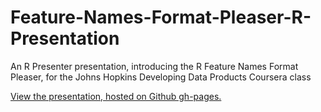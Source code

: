 # Feature-Names-Format-Pleaser-R-Presentation
An R Presenter presentation, introducing the R Feature Names Format Pleaser, for the Johns Hopkins Developing Data Products Coursera class

[View the presentation, hosted on Github gh-pages.](https://davisclark.github.io/Feature-Names-Format-Pleaser-R-Presentation/presentation.html#/)
